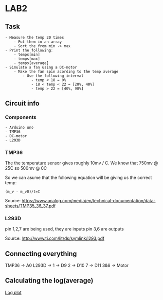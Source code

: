 # LAB2

## Task

    - Measure the temp 20 times
        - Put them in an array
        - Sort the from min -> max
    - Print the following:
        - temps[min]
        - temps[max]
        - temps[average]
    - Simulate a fan using a DC-motor
        - Make the fan spin acording to the temp average
            - Use the following interval
                - temp < 18 = 0%
                - 18 < temp < 22 = [20%, 40%]
                - temp > 22 = [40%, 90%]


## Circuit info

### Components

    - Arduino uno
    - TMP36
    - DC-motor
    - L293D

### TMP36

The the temperature sensor gives roughly 10mv / C. 
We know that 750mv @ 25C so 500mv @ 0C

So we can asume that the following equation will be giving us the correct temp:

    (m_v - m_v0)/t=C


Source:
    https://www.analog.com/media/en/technical-documentation/data-sheets/TMP35_36_37.pdf

### L293D

pin 1,2,7 are being used, they are inputs
pin 3,6 are outputs

Source:
    http://www.ti.com/lit/ds/symlink/l293.pdf

## Connecting everything

TMP36 -> A0
L293D -> 1 -> D9
         2 -> D10
         7 -> D11
         3&6 -> Motor


## Calculating the log(average)

[Log plot](https://github.com/secretmud/fan_controll/img/log_plot.png)
